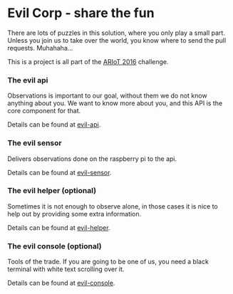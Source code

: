 # Evil Corp - share the fun

There are lots of puzzles in this solution, where you only play a
small part. Unless you join us to take over the world, you know where to
send the pull requests. Muhahaha...

This is a project is all part of the [ARIoT 2016](http://localhost:4400/api/stickers) challenge.

### The evil api

Observations is important to our goal, without them we do not know anything
about you. We want to know more about you, and this API is the core
component for that.

Details can be found at [evil-api](https://github.com/clausasbjorn/evil-corp/tree/master/evil-api/).

### The evil sensor

Delivers observations done on the raspberry pi to the api.

Details can be found at [evil-sensor](https://github.com/clausasbjorn/evil-corp/tree/master/evil-sensor/).

### The evil helper (optional)

Sometimes it is not enough to observe alone, in those cases it is nice to
help out by providing some extra information.

Details can be found at [evil-helper](https://github.com/clausasbjorn/evil-corp/tree/master/evil-helper/).

### The evil console (optional)

Tools of the trade. If you are going to be one of us, you need a black
terminal with white text scrolling over it.

Details can be found at [evil-console](https://github.com/clausasbjorn/evil-corp/tree/master/evil-console/).

